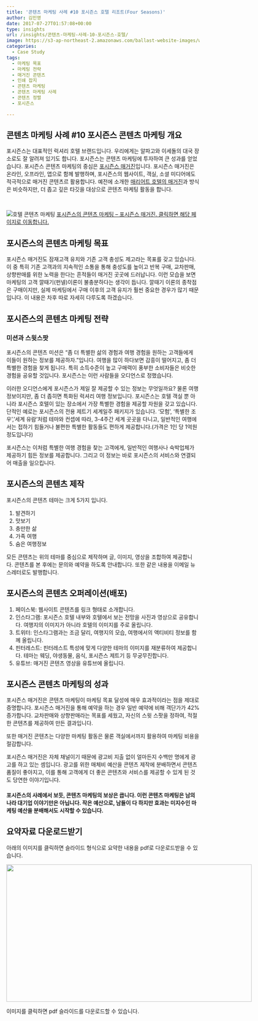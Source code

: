 ```yaml
---
title: '콘텐츠 마케팅 사례 #10 포시즌스 호텔 리조트(Four Seasons)'
author: 김민영
date: 2017-07-27T01:57:08+00:00
type: insights
url: /insights/콘텐츠-마케팅-사례-10-포시즌스-호텔/
image: https://s3-ap-northeast-2.amazonaws.com/ballast-website-images/wp-content/uploads/2017/07/15110037/Screen-Shot-2017-07-24-at-3.51.12-PM.png
categories:
  - Case Study
tags:
  - 마케팅 목표
  - 마케팅 전략
  - 매거진 콘텐츠
  - 인쇄 잡지
  - 콘텐츠 마케팅
  - 콘텐츠 마케팅 사례
  - 콘텐츠 정렬
  - 포시즌스

---
```


## 콘텐츠 마케팅 사례 #10 포시즌스 콘텐츠 마케팅 개요

포시즌스는 대표적인 럭셔리 호텔 브랜드입니다. 우리에게는 알파고와 이세돌의 대국 장소로도 잘 알려져 있기도 합니다. 포시즌스는 콘텐츠 마케팅에 투자하여 큰 성과를 얻었습니다. 포시즌스 콘텐츠 마케팅의 중심은 [포시즌스 매거진][1]입니다. 포시즌스 매거진은 온라인, 오프라인, 앱으로 함께 발행하며, 포시즌스의 웹사이트, 객실, 소셜 미디어에도 적극적으로 매거진 콘텐츠르 활용합니다. 예전에 소개한 [매리어트 호텔의 매거진][2]과 방식은 비슷하지만, 더 좁고 깊은 타깃을 대상으로 콘텐츠 마케팅 활동을 합니다.

&nbsp;

![호텔 콘텐츠 마케팅](https://s3-ap-northeast-2.amazonaws.com/ballast-website-images/wp-content/uploads/2017/07/15110037/Screen-Shot-2017-07-24-at-3.51.12-PM.png)
[포시즌스의 콘텐츠 마케팅 &#8211; 포시즌스 매거진. 클릭하면 해당 페이지로 이동합니다.](https://www.fourseasons.com/magazine)

## 

## 포시즌스의 콘텐츠 마케팅 목표

포시즌스 매거진도 잠재고객 유치와 기존 고객 충성도 제고라는 목표를 갖고 있습니다. 이 중 특히 기존 고객과의 지속적인 소통을 통해 충성도를 높이고 반복 구매, 교차판매, 상향판매를 위한 노력을 한다는 흔적들이 매거진 곳곳에 드러납니다. 이런 모습을 보면 마케팅의 고객 깔때기(펀넬)이론이 불충분하다는 생각이 듭니다. 깔때기 이론의 종착점은 구매이지만, 실제 마케팅에서 구매 이후의 고객 유지가 훨씬 중요한 경우가 많기 때문입니다. 이 내용은 차후 따로 자세히 다루도록 하겠습니다.

## 

## 포시즌스의 콘텐츠 마케팅 전략

### 미션과 스윗스팟

포시즌스의 콘텐츠 미션은 &#8220;좀 더 특별한 삶의 경험과 여행 경험을 원하는 고객들에게 이들이 원하는 정보를 제공하자.&#8221;입니다. 여행을 많이 하다보면 감흥이 떨어지고, 좀 더 특별한 경험을 찾게 됩니다. 특히 소득수준이 높고 구매력이 풍부한 소비자들은 비슷한 경험을 공유할 것입니다. 포시즌스는 이런 사람들을 오디언스로 정했습니다.

이러한 오디언스에게 포시즌스가 제일 잘 제공할 수 있는 정보는 무엇일까요? 물론 여행정보이지만, 좀 더 좁히면 특화된 럭셔리 여행 정보입니다. 포시즌스는 호텔 객실 뿐 아니라 포시즌스 호텔이 있는 장소에서 가장 특별한 경험을 제공할 자원을 갖고 있습니다. 단적인 예로는 포시즌스의 전용 제트기 세계일주 패키지가 있습니다. &#8216;모험&#8217;, &#8216;특별한 조우&#8217;,&#8217;세계 유람&#8217;처럼 테마와 컨셉에 따라, 3-4주간 세계 곳곳을 다니고, 일반적인 여행에서는 접하기 힘들거나 불편한 특별한 활동들도 편하게 제공합니다.(가격은 1인 당 1억원 정도입니다)

포시즌스는 이처럼 특별한 여행 경험을 찾는 고객에게, 일반적인 여행사나 숙박업체가 제공하기 힘든 정보를 제공합니다. 그리고 이 정보는 바로 포시즌스의 서비스와 연결되어 매출을 일으킵니다.

## 

## 포시즌스의 콘텐츠 제작

포시즌스의 콘텐츠 테마는 크게 5가지 입니다.

  1. 발견하기
  2. 맛보기
  3. 충만한 삶
  4. 가족 여행
  5. 숨은 여행정보

모든 콘텐츠는 위의 테마를 중심으로 제작하며 글, 이미지, 영상을 조합하여 제공합니다. 콘텐츠를 본 후에는 문의와 예약을 하도록 안내합니다. 또한 같은 내용을 이메일 뉴스레터로도 발행합니다.

## 

## 포시즌스의 콘텐츠 오퍼레이션(배포)

  1. 페이스북: 웹사이트 콘텐츠를 링크 형태로 소개합니다.
  2. 인스타그램: 포시즌스 호텔 내부와 호텔에서 보는 전망을 사진과 영상으로 공유합니다. 여행지의 이미지가 아니라 호텔의 이미지를 주로 올립니다.
  3. 트위터: 인스타그램과는 조금 달리, 여행지의 모습, 여행에서의 액티비티 정보를 함께 올립니다.
  4. 핀터레스트: 핀터레스트 특성에 맞게 다양한 테마의 이미지를 재분류하여 제공합니다. 테마는 웨딩, 야생동물, 음식, 포시즌스 제트기 등 무궁무진합니다.
  5. 유튜브: 매거진 콘텐츠 영상을 유튜브에 올립니다.

## 

## 포시즌스 콘텐츠 마케팅의 성과

포시즌스 매거진은 콘텐츠 마케팅이 마케팅 목표 달성에 매우 효과적이라는 점을 제대로 증명합니다. 포시즌스 매거진을 통해 예약을 하는 경우 일반 예약에 비해 객단가가 42% 증가합니다. 교차판매와 상향판매라는 목표를 세웠고, 자신의 스윗 스팟을 정하여, 적절한 콘텐츠를 제공하여 만든 결과입니다.

또한 매거진 콘텐츠는 다양한 마케팅 활동은 물론 객실에서까지 활용하여 마케팅 비용을 절감합니다.

포시즌스 매거진은 자체 채널이기 때문에 광고비 지출 없이 얼마든지 수백만 명에게 광고를 하고 있는 셈입니다. 광고를 위한 매체비 예산을 콘텐츠 제작에 분배하면서 콘텐츠 품질이 좋아지고, 이를 통해 고객에게 더 좋은 콘텐츠와 서비스를 제공할 수 있게 된 것도 당연한 이야기입니다.

#### 

#### 포시즌스의 사례에서 보듯, 콘텐츠 마케팅의 보상은 큽니다. 이런 콘텐츠 마케팅은 남의 나라 대기업 이야기만은 아닙니다. 작은 예산으로, 남들이 다 하지만 효과는 미지수인 마케팅 예산을 분배해서도 시작할 수 있습니다. 

## 요약자료 다운로드받기

아래의 이미지를 클릭하면 슬라이드 형식으로 요약한 내용을 pdf로 다운로드받을 수 있습니다.

<div id="attachment_52347" style="width: 650px" class="wp-caption aligncenter">
  <a href="/files/case10-fourseasons.pdf"><img class="wp-image-52347 size-full" src="https://s3-ap-northeast-2.amazonaws.com/ballast-website-images/wp-content/uploads/2017/07/15110039/case10-fourseasons-cover.png" alt="" width="640" height="358" srcset="https://s3-ap-northeast-2.amazonaws.com/ballast-website-images/wp-content/uploads/2017/07/15110039/case10-fourseasons-cover.png 640w, https://s3-ap-northeast-2.amazonaws.com/ballast-website-images/wp-content/uploads/2017/07/15110039/case10-fourseasons-cover-300x168.png 300w" sizes="(max-width: 640px) 100vw, 640px" /></a>
  
  <p class="wp-caption-text">
    이미지를 클릭하면 pdf 슬라이드를 다운로드할 수 있습니다.
  </p>
</div>

&nbsp;

### 


 [1]: https://www.fourseasons.com/magazine/
 [2]: /insights/%eb%a7%a4%eb%a6%ac%ec%96%b4%ed%8a%b8-%ec%bd%98%ed%85%90%ec%b8%a0-%eb%a7%88%ec%bc%80%ed%8c%85-1/